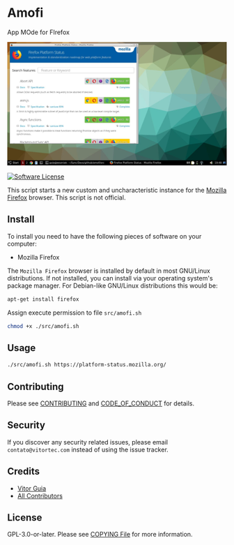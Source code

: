 # Amofi
App MOde for FIrefox

![Screenshot in LXQt desktop](docs/images/screenshot.jpg)

[![Software License](https://img.shields.io/github/license/vitorteccom/amofi.svg)](COPYING)

This script starts a new custom and uncharacteristic instance for the [Mozilla Firefox](https://www.mozilla.org/en-US/firefox/) browser. This script is not official.

## Install

To install you need to have the following pieces of software on your computer:

- Mozilla Firefox

The ``Mozilla Firefox`` browser is installed by default in most GNU/Linux distributions. If not installed, you can install via your operating system's package manager. For Debian-like GNU/Linux distributions this would be:

``` bash
apt-get install firefox
```

Assign execute permission to file ``src/amofi.sh``

``` bash
chmod +x ./src/amofi.sh
```

## Usage

``` bash
./src/amofi.sh https://platform-status.mozilla.org/
```

## Contributing

Please see [CONTRIBUTING](CONTRIBUTING.md) and [CODE_OF_CONDUCT](CODE_OF_CONDUCT.md) for details.

## Security

If you discover any security related issues, please email ``contato@vitortec.com`` instead of using the issue tracker.

## Credits

- [Vitor Guia](https://github.com/vitoranguia)
- [All Contributors](../../contributors)

## License

GPL-3.0-or-later. Please see [COPYING File](COPYING) for more information.
